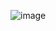 ![image](https://github.com/CharlyJSX/baseDeRedux/assets/77645310/4a8b2db0-71b4-44ee-8abd-100a6eee41a5)
